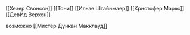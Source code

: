 [[Хезер  Свонсон]]
[[Тони]]
[[Ильзе Штайнмаер]]
[[Кристофер Маркс]]
[[ДевИд Верхен]]

возможно
[[Мистер Дункан Макклауд]]

